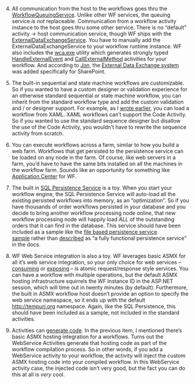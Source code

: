 4. All communication from the host to the workflows goes thru the
[WorkflowQueuingService](http://windowssdk.msdn.microsoft.com/en-us/library/system.workflow.runtime.workflowqueuingservice.aspx).
Unlike other WF services, the queuing service *is not* replaceable.
Communication from a workflow activity instance to the host goes thru
some other service. There is no “default” activity -\> host
communication service, though WF ships with the
[ExternalDataExchangeService](http://windowssdk.msdn.microsoft.com/en-us/library/system.workflow.activities.externaldataexchangeservice.aspx).
You have to manually add the ExternalDataExchangeService to your
workflow runtime instance. WF also includes the
[wca.exe](http://windowssdk.msdn.microsoft.com/en-us/library/ms734408.aspx) utility
which generates strongly typed
[HandleExternalEvent](http://windowssdk.msdn.microsoft.com/en-us/library/ms734592.aspx)
and
[CallExternalMethod](http://windowssdk.msdn.microsoft.com/en-us/library/ms734739.aspx)
activities for your workflow. And according to
[Jon](http://www.masteringbiztalk.com/blogs/jon), the [External Data
Exchange
system](http://windowssdk.msdn.microsoft.com/en-us/library/ms735872.aspx)
was added specifically for SharePoint.

5. The built-in sequential and state machine workflows are customizable.
So if you wanted to have a custom designer or validation experience for
an otherwise standard sequential or state machine workflow, you can
inherit from the standard workflow type and add the custom validation
and / or designer support. For example, as I [wrote
earlier](http://devhawk.net/2006/10/09/things-i-didnt-realize-about-wf/),
you can load a workflow from XAML. XAML workflows can’t support the Code
Activity. So if you wanted to use the standard sequence designer but
disallow the use of the Code Activity, you wouldn’t have to rewrite the
sequence activity from scratch.

6. You can execute workflows across a farm, similar to how you build a
web farm. Workflows that get persisted to the persistence service can be
loaded on any node in the farm. Of course, like web servers in a farm,
you’d have to have the same bits installed on all the machines in the
workflow farm. Sounds like an opportunity for something like
[Application Center](http://www.microsoft.com/applicationcenter/default.mspx) for WF.

7. The built in [SQL Persistence
Service](http://windowssdk.msdn.microsoft.com/en-us/library/system.workflow.runtime.hosting.sqlworkflowpersistenceservice.aspx)
is a toy. When you start your workflow engine, the SQL Persistence
Service will auto-load all the existing persisted workflows into memory,
as an “optimization”. So if you have thousands of order workflows
persisted in your database and you decide to bring another workflow
processing node online, that new workflow processing node will happily
load *ALL* of the outstanding orders that it can find in the database.
This service should have been included as a sample like the [file based
persistence service
sample](http://windowssdk.msdn.microsoft.com/en-us/library/ms741725.aspx) rather
than
[described](http://windowssdk.msdn.microsoft.com/en-us/library/system.workflow.runtime.hosting.sqlworkflowpersistenceservice.aspx)
as “a fully functional persistence service” in the docs.

8. WF Web Service integration is also a toy. WF leverages basic ASMX for
all it’s web service integration, so your only choice for web services –
[consuming](http://windowssdk.msdn.microsoft.com/en-us/library/ms735862.aspx)
or
[exposing](http://windowssdk.msdn.microsoft.com/en-us/library/ms733602.aspx)
– is atomic request/response style services. You can have a workflow
with multiple operations, but the default ASMX hosting infrastructure
squirrels the WF Instance ID in the ASP.NET session, which will time out
in twenty minutes (by default). Furthermore, the built in ASMX workflow
host doesn’t provide an option to specify the web service namespace, so
it ends up with the default http://tempuri.org namespace. Again, like
the SQL Persistence, this should have been included as a sample, not
included in the standard activities.

9. Activities can [generate
code](http://windowssdk.msdn.microsoft.com/en-us/library/ms734652.aspx).
In the previous item, I mentioned there’s basic ASMX hosting integration
for a workflows. Turns out the WebService Activities generate that
hosting code as part of the workflow compilation process. So in other
words, if you add a WebService activity to your workflow, the activity
will inject the custom ASMX hosting code into your compiled workflow. In
this WebService activity case, the injected code isn’t very good, but
the fact you can do this at all is *very* cool.
